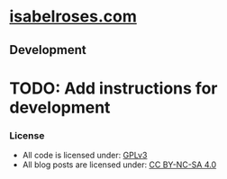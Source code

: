 # [isabelroses.com](https://isabelroses.com)

## Development

# TODO: Add instructions for development

### License

- All code is licensed under:
  [GPLv3](https://www.gnu.org/licenses/gpl-3.0#license-text)
- All blog posts are licensed under:
  [CC BY-NC-SA 4.0](https://creativecommons.org/licenses/by-nc-sa/4.0/)
